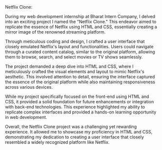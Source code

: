 Netflix Clone:

During my web development internship at Bharat Intern Company, I delved into an exciting project I named the "Netflix Clone." This endeavor aimed to replicate the essence of Netflix using HTML and CSS, essentially creating a mirror image of the renowned streaming platform.

Through meticulous coding and design, I crafted a user interface that closely emulated Netflix's layout and functionalities. Users could navigate through a curated content catalog, similar to the original platform, allowing them to browse, search, and select movies or TV shows seamlessly.

The project demanded a deep dive into HTML and CSS, where I meticulously crafted the visual elements and layout to mimic Netflix's aesthetic. This involved attention to detail, ensuring the interface captured the essence of the original platform while also maintaining responsiveness across various devices.

While my project specifically focused on the front-end using HTML and CSS, it provided a solid foundation for future enhancements or integration with back-end technologies. This experience highlighted my ability to replicate complex interfaces and provided a hands-on learning opportunity in web development.

Overall, the Netflix Clone project was a challenging yet rewarding experience. It allowed me to showcase my proficiency in HTML and CSS, demonstrating my dedication to creating a user interface that closely resembled a widely recognized platform like Netflix.





